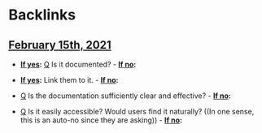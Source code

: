 
# Backlinks
## [February 15th, 2021](<February 15th, 2021.md>)
- **[If yes](<If yes.md>):** [Q](<Q.md>) Is it documented?
                    - **[If no](<If no.md>):**

- **[If yes](<If yes.md>):** Link them to it.
                    - **[If no](<If no.md>):**

- [Q](<Q.md>) Is the documentation sufficiently clear and effective?
                    - **[If no](<If no.md>):**

- [Q](<Q.md>) Is it easily accessible? Would users find it naturally? ((In one sense, this is an auto-no since they are asking))
                    - **[If no](<If no.md>):**

